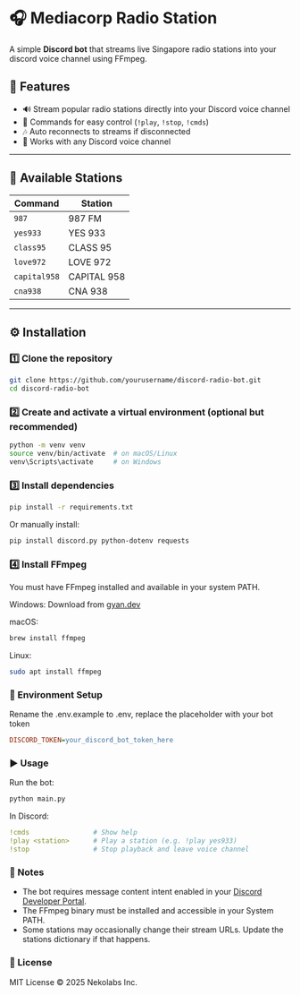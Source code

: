 # 🎧 Mediacorp Radio Station

A simple **Discord bot** that streams live Singapore radio stations into your discord voice channel using FFmpeg.

## 🚀 Features

- 🔊 Stream popular radio stations directly into your Discord voice channel  
- 🧠 Commands for easy control (`!play`, `!stop`, `!cmds`)  
- 🎶 Auto reconnects to streams if disconnected  
- 💬 Works with any Discord voice channel  

---

## 🧩 Available Stations

| Command | Station |
|----------|----------|
| `987` | 987 FM |
| `yes933` | YES 933 |
| `class95` | CLASS 95 |
| `love972` | LOVE 972 |
| `capital958` | CAPITAL 958 |
| `cna938` | CNA 938 |

---

## ⚙️ Installation

### 1️⃣ Clone the repository

```bash
git clone https://github.com/yourusername/discord-radio-bot.git
cd discord-radio-bot
```

### 2️⃣ Create and activate a virtual environment (optional but recommended)
```bash
python -m venv venv
source venv/bin/activate  # on macOS/Linux
venv\Scripts\activate     # on Windows
```

### 3️⃣ Install dependencies
```bash
pip install -r requirements.txt
```
Or manually install:
```bash
pip install discord.py python-dotenv requests
```

### 4️⃣ Install FFmpeg
You must have FFmpeg installed and available in your system PATH.

Windows: Download from [gyan.dev](https://www.gyan.dev/ffmpeg/builds/ffmpeg-release-essentials.zip)

macOS: 
```bash
brew install ffmpeg
```

Linux:
```bash
sudo apt install ffmpeg
```

### 🔐 Environment Setup
Rename the .env.example to .env, replace the placeholder with your bot token
```ini
DISCORD_TOKEN=your_discord_bot_token_here
```

### ▶️ Usage
Run the bot:
```bash
python main.py
```

In Discord:
```yaml
!cmds                # Show help
!play <station>      # Play a station (e.g. !play yes933)
!stop                # Stop playback and leave voice channel
```

### 🧠 Notes
- The bot requires message content intent enabled in your [Discord Developer Portal](https://discord.com/developers/applications).
- The FFmpeg binary must be installed and accessible in your System PATH.
- Some stations may occasionally change their stream URLs. Update the stations dictionary if that happens.

### 🪪 License
MIT License © 2025 Nekolabs Inc.